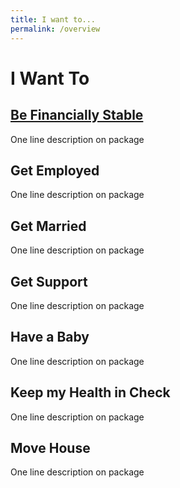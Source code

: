 ```yaml
---
title: I want to...
permalink: /overview
---
```


# I Want To

## [Be Financially Stable](https://mol-services-staging.netlify.app/financially-stable/)

One line description on package

## Get Employed

One line description on package

## Get Married

One line description on package

## Get Support

One line description on package

## Have a Baby

One line description on package

## Keep my Health in Check

One line description on package

## Move House

One line description on package 


